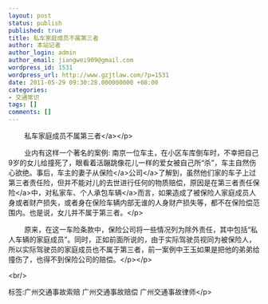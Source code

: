 ```yaml
---
layout: post
status: publish
published: true
title: 私车家庭成员不属第三者
author: 本站记者
author_login: admin
author_email: jiangwei909@gmail.com
wordpress_id: 1531
wordpress_url: http://www.gzjtlaw.com/?p=1531
date: 2011-05-29 09:30:28.000000000 +08:00
categories:
- 交通常识
tags: []
comments: []
---
```

<p><p>　　 私车家庭成员不属<a>第三者<&#47;a><&#47;p><p>　　 业内有这样一个著名的案例: 南京一位车主，在小区车库倒车时，不幸把自己9岁的女儿给撞死了，眼看着活蹦跳像花儿一样的爱女被自己所&ldquo;杀&rdquo;，车主自然伤心欲绝。事后，车主的妻子从<a><a>保险<&#47;a>公司<&#47;a>了解到，虽然他们家的车子上过第三者责任险，但并不能对儿的去世进行任何的物质赔偿，原因是在第三者<a>责任保险<&#47;a>中，对私家车、个人承包<a>车辆<&#47;a>而言，如果造成了被保险人家庭成员人身或者财产损失，或者身在保险车辆内部无谁的人身财产损失等，都不在保险偿范围内。也是说，女儿并不属于第三者。<&#47;p><p>　　 原来，在这一车险条款中，保险公司将一些情况列为除外责任，其中包括&ldquo;私人车辆的家庭成员&rdquo;。同时，正如前面所说的，由于实际驾驶员视同为被保险人，所以实际驾驶员的家庭成员也不属于第三者，前一案例中王玉如果是把他的弟弟给撞伤了，也得不到保险公司的赔偿。<&#47;p><&#47;p><br&#47;><p>标签:广州交通事故索赔 广州交通事故赔偿 广州交通事故律师<&#47;p>
